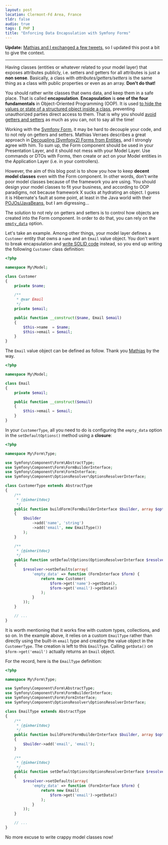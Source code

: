 ```yaml
---
layout: post
location: Clermont-Fd Area, France
tldr: false
audio: true
tags: [ PHP ]
title: "Enforcing Data Encapsulation with Symfony Forms"
---
```


**Update:** [Mathias and I exchanged a few
tweets](https://twitter.com/couac/status/412677521977921536), so I updated this
post a bit to give the context.

---


Having classes (entities or whatever related to your model layer) that exposes
attributes publicly, i.e. setters and getters for all attributes is just a **non
sense**. Basically, a class with _attributes/getters/setters_ is the same thing
as a class with public properties or even as an array. **Don't do that!**

You should rather write classes that owns data, and keep them in a safe place.
That is called **encapsulation**. **Encapsulation** is **one of the four
fundamentals** in Object-Oriented Programming (OOP). It is used [to hide the
values or state of a structured object inside a
class](http://en.wikipedia.org/wiki/Encapsulation_\(object-oriented_programming\)),
preventing unauthorized parties direct access to them. That is why you should
[avoid getters and
setters](http://williamdurand.fr/2013/06/03/object-calisthenics/#9-no-getters/setters/properties)
as much as you can, not to say all the time!

Working with the [Symfony
Form](http://symfony.com/doc/current/components/form/introduction.html), it may
be hard to decouple your code, and to not rely on getters and setters. Mathias
Verraes describes a great approach in [Decoupling (Symfony2) Forms from
Entities](http://verraes.net/2013/04/decoupling-symfony2-forms-from-entities/),
and I strongly agree with him. To sum up, the Form component should be used in
your Presentation Layer, and it should not mess with your Model Layer. Use
commands or DTOs with Forms, then create or act on your Model entities in the
Application Layer (i.e. in your controllers).

However, the aim of this blog post is to show you how to keep **decent model
classes** even with the Form component. In other words, don't write poor model
classes because of the framework you are using. You should design your model
classes to fit your business, and according to OOP paradigms, not because
framework X sucks at hydrating an object. I guess it is Hibernate's fault at
some point, at least in the Java world with their
[POJOs/JavaBeans](http://en.wikipedia.org/wiki/Plain_Old_Java_Object), but I am
digressing...

The solution to not rely on getters and setters is to control how objects are
created into the Form component. In order to do that, you can rely on the
[`empty_data`](http://symfony.com/doc/current/cookbook/form/use_empty_data.html#option-2-provide-a-closure)
option.

Let's take an example. Among other things, your model layer defines a `Customer`
entity that owns a `name` and an `Email` value object. You don't want to break
encapsulation and [write SOLID
code](http://williamdurand.fr/2013/07/30/from-stupid-to-solid-code/) instead, so
you end up writing the following `Customer` class definition:

```php
<?php

namespace My\Model;

class Customer
{
    private $name;

    /**
     * @var Email
     */
    private $email;

    public function __construct($name, Email $email)
    {
        $this->name  = $name;
        $this->email = $email;
    }
}
```

The `Email` value object can be defined as follow. Thank you
[Mathias](http://verraes.net/) by the way.

```php
<?php

namespace My\Model;

class Email
{
    private $email;

    public function __construct($email)
    {
        $this->email = $email;
    }
}
```

In your `CustomerType`, all you need to do is configuring the `empty_data`
option in the `setDefaultOptions()` method using a **closure**:

```php
<?php

namespace My\Form\Type;

use Symfony\Component\Form\AbstractType;
use Symfony\Component\Form\FormBuilderInterface;
use Symfony\Component\Form\FormInterface;
use Symfony\Component\OptionsResolver\OptionsResolverInterface;

class CustomerType extends AbstractType
{
    /**
     * {@inheritdoc}
     */
    public function buildForm(FormBuilderInterface $builder, array $options)
    {
        $builder
            ->add('name', 'string')
            ->add('email', new EmailType())
        );
    }

    /**
     * {@inheritdoc}
     */
    public function setDefaultOptions(OptionsResolverInterface $resolver)
    {
        $resolver->setDefaults(array(
            'empty_data' => function (FormInterface $form) {
                return new Customer(
                    $form->get('name')->getData(),
                    $form->get('email')->getData()
                );
            }
        ));
    }

    // ...
}
```

It is worth mentioning that it works fine with custom types, collections, and so
on. In the example above, it relies on a custom `EmailType` rather than directly
using the built-in `email` type and creating the value object in the
`CustomerType`. The creation is left to this `EmailType`. Calling `getData()` on
`$form->get('email')` actually returns an `Email` object.

For the record, here is the `EmailType` definition:

```php
<?php

namespace My\Form\Type;

use Symfony\Component\Form\AbstractType;
use Symfony\Component\Form\FormBuilderInterface;
use Symfony\Component\Form\FormInterface;
use Symfony\Component\OptionsResolver\OptionsResolverInterface;

class EmailType extends AbstractType
{
    /**
     * {@inheritdoc}
     */
    public function buildForm(FormBuilderInterface $builder, array $options)
    {
        $builder->add('email', 'email');
    }

    /**
     * {@inheritdoc}
     */
    public function setDefaultOptions(OptionsResolverInterface $resolver)
    {
        $resolver->setDefaults(array(
            'empty_data' => function (FormInterface $form) {
                return new Email(
                    $form->get('email')->getData()
                );
            }
        ));
    }

    // ...
}
```

No more excuse to write crappy model classes now!
